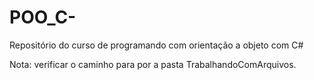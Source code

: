 # POO_C-
Repositório do curso de programando com orientação a objeto com C#

Nota: verificar o caminho para por a pasta TrabalhandoComArquivos.
